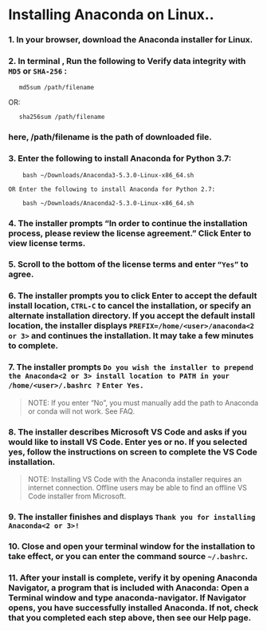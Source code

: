 # Installing Anaconda on Linux..

### 1. In your browser, download the Anaconda installer for Linux.

### 2. In terminal , Run the following to Verify data integrity with `MD5` or `SHA-256` :

```
   md5sum /path/filename
```

OR:

```
   sha256sum /path/filename
```

### here, /path/filename is the path of downloaded file.

### 3. Enter the following to install Anaconda for Python 3.7:

```
    bash ~/Downloads/Anaconda3-5.3.0-Linux-x86_64.sh
```

    OR Enter the following to install Anaconda for Python 2.7:

```
    bash ~/Downloads/Anaconda2-5.3.0-Linux-x86_64.sh
```

### 4. The installer prompts “In order to continue the installation process, please review the license agreement.” Click Enter to view license terms.

### 5. Scroll to the bottom of the license terms and enter `“Yes”` to agree.

### 6. The installer prompts you to click Enter to accept the default install location, `CTRL-C` to cancel the installation, or specify an alternate installation directory. If you accept the default install location, the installer displays `PREFIX=/home/<user>/anaconda<2 or 3>` and continues the installation. It may take a few minutes to complete.

### 7. The installer prompts `Do you wish the installer to prepend the Anaconda<2 or 3> install location to PATH in your /home/<user>/.bashrc ?` `Enter Yes.`

> NOTE: If you enter “No”, you must manually add the path to Anaconda or conda will not work. See FAQ.

### 8. The installer describes Microsoft VS Code and asks if you would like to install VS Code. Enter yes or no. If you selected yes, follow the instructions on screen to complete the VS Code installation.

> NOTE: Installing VS Code with the Anaconda installer requires an internet connection. Offline users may be able to find an offline VS Code installer from Microsoft.

### 9. The installer finishes and displays `Thank you for installing Anaconda<2 or 3>!`

### 10. Close and open your terminal window for the installation to take effect, or you can enter the command source `~/.bashrc`.

### 11. After your install is complete, verify it by opening Anaconda Navigator, a program that is included with Anaconda: Open a Terminal window and type anaconda-navigator. If Navigator opens, you have successfully installed Anaconda. If not, check that you completed each step above, then see our Help page.
